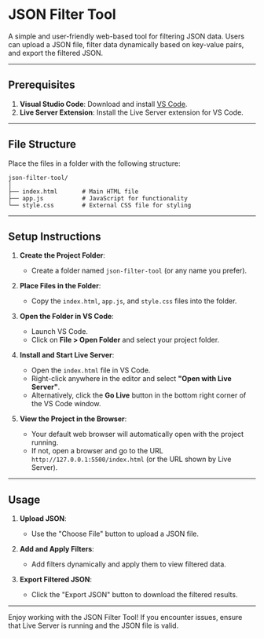 
# JSON Filter Tool  

A simple and user-friendly web-based tool for filtering JSON data. Users can upload a JSON file, filter data dynamically based on key-value pairs, and export the filtered JSON.  

---

## Prerequisites  

1. **Visual Studio Code**: Download and install [VS Code](https://code.visualstudio.com/).  
2. **Live Server Extension**: Install the Live Server extension for VS Code.  

---

## File Structure  

Place the files in a folder with the following structure:  

```
json-filter-tool/
│
├── index.html       # Main HTML file
├── app.js           # JavaScript for functionality
└── style.css        # External CSS file for styling
```

---

## Setup Instructions  

1. **Create the Project Folder**:  
   - Create a folder named `json-filter-tool` (or any name you prefer).  

2. **Place Files in the Folder**:  
   - Copy the `index.html`, `app.js`, and `style.css` files into the folder.  

3. **Open the Folder in VS Code**:  
   - Launch VS Code.  
   - Click on **File > Open Folder** and select your project folder.  

4. **Install and Start Live Server**:  
   - Open the `index.html` file in VS Code.  
   - Right-click anywhere in the editor and select **"Open with Live Server"**.  
   - Alternatively, click the **Go Live** button in the bottom right corner of the VS Code window.  

5. **View the Project in the Browser**:  
   - Your default web browser will automatically open with the project running.  
   - If not, open a browser and go to the URL `http://127.0.0.1:5500/index.html` (or the URL shown by Live Server).  

---

## Usage  

1. **Upload JSON**:  
   - Use the "Choose File" button to upload a JSON file.  

2. **Add and Apply Filters**:  
   - Add filters dynamically and apply them to view filtered data.  

3. **Export Filtered JSON**:  
   - Click the "Export JSON" button to download the filtered results.  

---

Enjoy working with the JSON Filter Tool! If you encounter issues, ensure that Live Server is running and the JSON file is valid.
